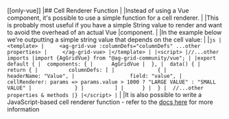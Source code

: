 [[only-vue]]
|## Cell Renderer Function
|
|Instead of using a Vue component, it's possible to use a simple function for a cell renderer.
|
|This is probably most useful if you have a simple String value to render and want to avoid the overhead of an actual Vue
|component.
|
|In the example below we're outputting a simple string value that depends on the cell value:
|
|```js
|<template>
|     <ag-grid-vue :columnDefs="columnDefs" ...other properties>
|     </ag-grid-vue>
|</template>
|
|<script>
|//...other imports
|import {AgGridVue} from "@ag-grid-community/vue";
|
|export default {
|  components: {
|      AgGridVue
|  },
|  data() {
|      return {
|          columnDefs: [
|              {
|                  headerName: "Value",
|                  field: "value",
|                  cellRenderer: params => params.value > 1000 ? "LARGE VALUE" : "SMALL VALUE"
|              }
|          ]
|      }
|  }
|  //...other properties & methods
|}
|</script>
|```
|
|It is also possible to write a JavaScript-based cell renderer function - refer to the [docs here](../../javascript-table/component-cell-renderer/#cell-renderer-function) for more information
